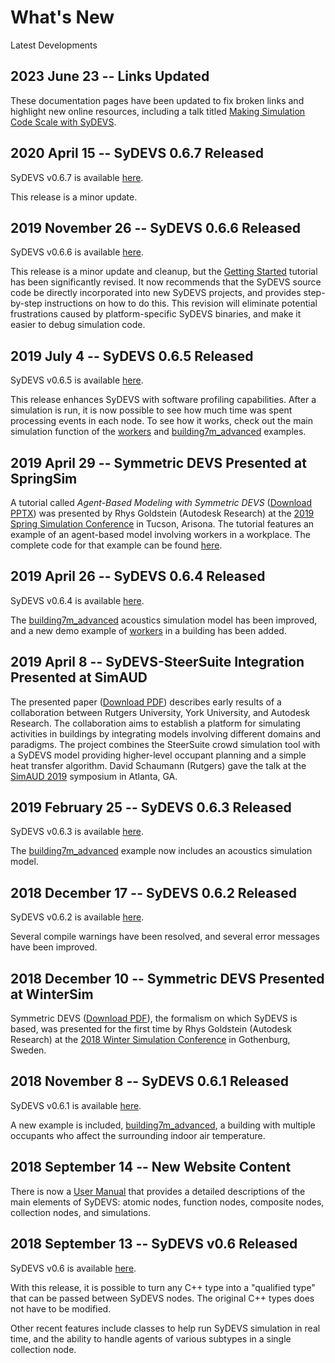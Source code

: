 # What's New

Latest Developments

## 2023 June 23 -- Links Updated

These documentation pages have been updated to fix broken links and highlight new online resources, including a talk titled [Making Simulation Code Scale with SyDEVS](https://sites.google.com/modelingtalks.org/entry/making-simulation-code-scale-with-sydevs).

## 2020 April 15 -- SyDEVS 0.6.7 Released

SyDEVS v0.6.7 is available [here](https://github.com/Autodesk/sydevs/releases/tag/v0.6.7).

This release is a minor update.

## 2019 November 26 -- SyDEVS 0.6.6 Released

SyDEVS v0.6.6 is available [here](https://github.com/Autodesk/sydevs/releases/tag/v0.6.6).

This release is a minor update and cleanup, but the [Getting Started](getting_started/) tutorial has been significantly revised. It now recommends that the SyDEVS source code be directly incorporated into new SyDEVS projects, and provides step-by-step instructions on how to do this. This revision will eliminate potential frustrations caused by platform-specific SyDEVS binaries, and make it easier to debug simulation code.

## 2019 July 4 -- SyDEVS 0.6.5 Released

SyDEVS v0.6.5 is available [here](https://github.com/Autodesk/sydevs/releases/tag/v0.6.5).

This release enhances SyDEVS with software profiling capabilities. After a simulation is run, it is now possible to see how much time was spent processing events in each node. To see how it works, check out the main simulation function of the [workers](https://github.com/Autodesk/sydevs/tree/master/src/examples/demo/workers/workers.cpp) and [building7m_advanced](https://github.com/Autodesk/sydevs/tree/master/src/examples/research/building7m_advanced/building7m.h) examples.

## 2019 April 29 -- Symmetric DEVS Presented at SpringSim 

A tutorial called *Agent-Based Modeling with Symmetric DEVS* ([Download PPTX](doc/downloads/AgentBasedSyDEVS_Tutorial.pptx)) was presented by Rhys Goldstein (Autodesk Research) at the [2019 Spring Simulation Conference](http://scs.org/springsim/) in Tucson, Arisona. The tutorial features an example of an agent-based model involving workers in a workplace. The complete code for that example can be found [here](https://github.com/Autodesk/sydevs/tree/master/src/examples/demo/workers).

## 2019 April 26 -- SyDEVS 0.6.4 Released

SyDEVS v0.6.4 is available [here](https://github.com/Autodesk/sydevs/releases/tag/v0.6.4).

The [building7m_advanced](https://github.com/Autodesk/sydevs/tree/master/src/examples/research/building7m_advanced) acoustics simulation model has been improved, and a new demo example of [workers](https://github.com/Autodesk/sydevs/tree/master/src/examples/demo/workers) in a building has been added.

## 2019 April 8 -- SyDEVS-SteerSuite Integration Presented at SimAUD

The presented paper ([Download PDF](doc/downloads/Schaumann_TowardPlatformOccSim.pdf)) describes early results of a collaboration between Rutgers University, York University, and Autodesk Research. The collaboration aims to establish a platform for simulating activities in buildings by integrating models involving different domains and paradigms. The project combines the SteerSuite crowd simulation tool with a SyDEVS model providing higher-level occupant planning and a simple heat transfer algorithm. David Schaumann (Rutgers) gave the talk at the [SimAUD 2019](http://simaud.com/2019/) symposium in Atlanta, GA.

## 2019 February 25 -- SyDEVS 0.6.3 Released

SyDEVS v0.6.3 is available [here](https://github.com/Autodesk/sydevs/releases/tag/v0.6.3).

The [building7m_advanced](https://github.com/Autodesk/sydevs/tree/master/src/examples/research/building7m_advanced) example now includes an acoustics simulation model.

## 2018 December 17 -- SyDEVS 0.6.2 Released

SyDEVS v0.6.2 is available [here](https://github.com/Autodesk/sydevs/releases/tag/v0.6.2).

Several compile warnings have been resolved, and several error messages have been improved.

## 2018 December 10 -- Symmetric DEVS Presented at WinterSim

Symmetric DEVS ([Download PDF](doc/downloads/Goldstein__Symmetric_Formalism__2018-08-03_1100.pdf)), the formalism on which SyDEVS is based, was presented for the first time by Rhys Goldstein (Autodesk Research) at the [2018 Winter Simulation Conference](http://meetings2.informs.org/wordpress/wsc2018/) in Gothenburg, Sweden. 

## 2018 November 8 -- SyDEVS 0.6.1 Released

SyDEVS v0.6.1 is available [here](https://github.com/Autodesk/sydevs/releases/tag/v0.6.1).

A new example is included, [building7m_advanced](https://github.com/Autodesk/sydevs/tree/master/src/examples/research/building7m_advanced), a building with multiple occupants who affect the surrounding indoor air temperature.

## 2018 September 14 -- New Website Content

There is now a [User Manual](user_manual/) that provides a detailed descriptions of the main elements of SyDEVS: atomic nodes, function nodes, composite nodes, collection nodes, and simulations.

## 2018 September 13 -- SyDEVS v0.6 Released

SyDEVS v0.6 is available [here](https://github.com/Autodesk/sydevs/releases/tag/v0.6).

With this release, it is possible to turn any C++ type into a "qualified type" that can be passed between SyDEVS nodes. The original C++ types does not have to be modified.

Other recent features include classes to help run SyDEVS simulation in real time, and the ability to handle agents of various subtypes in a single collection node.



